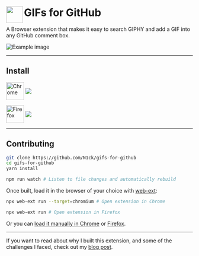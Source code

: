 # <img src="src/images/icon48.png" width="45" align="left"> GIFs for GitHub

A Browser extension that makes it easy to search GIPHY and add a GIF into any GitHub comment box.

<img src="demo.gif" alt="Example image">

---

## Install

[link-chrome]: https://chrome.google.com/webstore/detail/gifs-for-github/dkgjnpbipbdaoaadbdhpiokaemhlphep "Version published on Chrome Web Store"
[link-firefox]: https://addons.mozilla.org/en-US/firefox/addon/gifs-for-github/ "Version published on Mozilla Add-ons"

[<img src="https://raw.githubusercontent.com/alrra/browser-logos/90fdf03c/src/chrome/chrome.svg" width="48" alt="Chrome" valign="middle">][link-chrome] [<img valign="middle" src="https://img.shields.io/chrome-web-store/v/dkgjnpbipbdaoaadbdhpiokaemhlphep.svg?label=%20">][link-chrome]

[<img src="https://raw.githubusercontent.com/alrra/browser-logos/90fdf03c/src/firefox/firefox.svg" width="48" alt="Firefox" valign="middle">][link-firefox] [<img valign="middle" src="https://img.shields.io/amo/v/gifs-for-github.svg?label=%20">][link-firefox]

---

## Contributing

```sh
git clone https://github.com/N1ck/gifs-for-github
cd gifs-for-github
yarn install
```

```sh
npm run watch # Listen to file changes and automatically rebuild
```

Once built, load it in the browser of your choice with [web-ext](https://github.com/mozilla/web-ext):

```sh
npx web-ext run --target=chromium # Open extension in Chrome
```

```sh
npx web-ext run # Open extension in Firefox
```

Or you can [load it manually in Chrome](https://www.smashingmagazine.com/2017/04/browser-extension-edge-chrome-firefox-opera-brave-vivaldi/#google-chrome-opera-vivaldi) or [Firefox](https://www.smashingmagazine.com/2017/04/browser-extension-edge-chrome-firefox-opera-brave-vivaldi/#mozilla-firefox).

---

If you want to read about why I built this extension, and some of the challenges I faced, check out my [blog post][link-blogpost].

[link-cws]: https://chrome.google.com/webstore/detail/gifs-for-github/dkgjnpbipbdaoaadbdhpiokaemhlphep?hl=en "Version published on Chrome Web Store"
[link-amo]: https://addons.mozilla.org/en-US/firefox/addon/gifs-for-github/ "Version published on Mozilla Add-ons"
[link-blogpost]: https://medium.com/we-build-vend/helping-engineers-gif-their-best-life-challenges-faced-when-building-the-gifs-for-github-f0cac9dd8fa5 "Helping Engineers GIF Their Best Life: Challenges Faced When Building the ‘GIFs for GitHub’ Extension"
